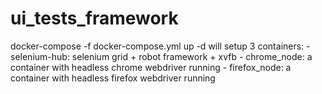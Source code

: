 # ui_tests_framework

docker-compose -f docker-compose.yml up -d
will setup 3 containers:
	- selenium-hub: selenium grid + robot framework + xvfb
	- chrome_node: a container with headless chrome webdriver running
	- firefox_node: a container with headless firefox webdriver running


